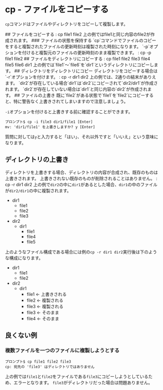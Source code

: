 # cp - ファイルをコピーする
`cp`コマンドはファイルやディレクトリをコピーして複製します。
<div class="outline"></div>
## ファイルをコピーする
: cp file1 file2
上の例ではfile1と同じ内容のfile2が作成されます。
### ファイルの状態を保持する
`cp`コマンドでファイルのコピーをすると複製されたファイルの更新時刻は複製された時刻になります。
`-p`オプションを付けると複製元のファイルの更新時刻のまま複製できます。
: cp -p file1 file2
## ファイルをディレクトリにコピーする
: cp file1 file2 file3 file4 file5 file6 dir1
上の例では`file1`〜`file6`を`dir1`というディレクトリにコピーします。
## ディレクトリをディレクトリにコピー
ディレクトリをコピーする場合は`-r`オプションを付けます。
: cp -r dir1 dir2
上の例では、2通りの結末がありえます。
`dir2`が存在している場合`dir1`は`dir2`にコピーされて`dir2/dir1`が作成されます。
`dir2`が存在していない場合は`dir1`と同じ内容の`dir2`が作成されます。
## ファイルの上書き
既に`file2`がある状態で`file1`を`file2`にコピーすると、特に警告なく上書きされてしまいますので注意しましょう。

`-i`オプションを付けると上書きする前に確認することができます。
```ターミナル
プロンプト$ cp -i file3 dir1/file1 [Enter]
mv: 'dir1/file1' を上書きしますか? y [Enter]
```
質問に対しては`y`と入力すると「はい」、それ以外ですと「いいえ」という意味になります。
## ディレクトリの上書き
ディレクトリを上書きする場合、ディレクトリの内容が合成され、既存のものは上書きされます。
上書きされない既存のものが削除されることはありません。
: cp -r dir1 dir2
上の例で`dir2`の中に`dir1`があるとした場合、`dir1`の中のファイルが`dir2/dir1`の中に複製されます。

- dir1
  - file1
  - file2
  - file3
- dir2
  - dir1
    - file1
    - file4
    - file5

上のようなファイル構成である場合には例の`cp -r dir1 dir2`実行後は下のような構成になります。

* dir1
  * file1
  * file2
* dir2
  * dir1
    * file1 ← 上書きされる
    * file2 ← 複製される
    * file3 ← 複製される
    * file3 ← そのまま
    * file4 ← そのまま

## 良くない例
### 複数ファイルを一つのファイルに複製しようとする
```ターミナル
プロンプト$ cp file1 file2 file3
cp: 宛先の 'file3' はディレクトリではありません
```
上の例では`file1`と`file2`をファイルである`file3`にコピーしようとしているため、エラーとなります。
`file3`がディレクトリだった場合は問題ありません。
